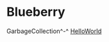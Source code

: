 # Blueberry
GarbageCollection^-^
[HelloWorld](https://github.com/xingjingbd/Blueberry/blob/localbranch/HelloWorld.c)
